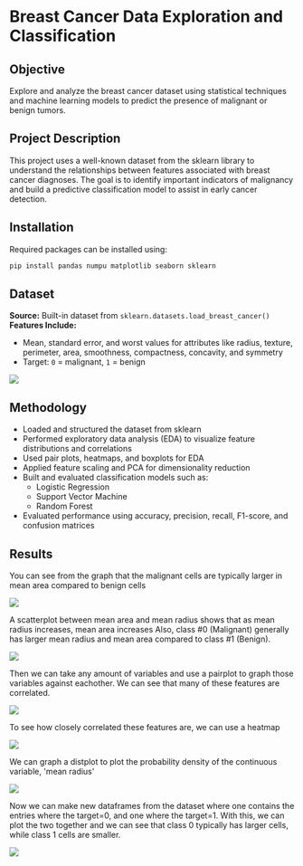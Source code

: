 # Breast Cancer Data Exploration and Classification

## Objective
Explore and analyze the breast cancer dataset using statistical techniques and machine learning models to predict the presence of malignant or benign tumors.

## Project Description
This project uses a well-known dataset from the sklearn library to understand the relationships between features associated with breast cancer diagnoses. The goal is to identify important indicators of malignancy and build a predictive classification model to assist in early cancer detection.

## Installation
Required packages can be installed using:
```bash
pip install pandas numpu matplotlib seaborn sklearn
```

## Dataset
**Source:** Built-in dataset from `sklearn.datasets.load_breast_cancer()`  
**Features Include:**  
- Mean, standard error, and worst values for attributes like radius, texture, perimeter, area, smoothness, compactness, concavity, and symmetry  
- Target: `0` = malignant, `1` = benign

![](images/1-dataframe-head.png)

## Methodology
- Loaded and structured the dataset from sklearn  
- Performed exploratory data analysis (EDA) to visualize feature distributions and correlations  
- Used pair plots, heatmaps, and boxplots for EDA  
- Applied feature scaling and PCA for dimensionality reduction  
- Built and evaluated classification models such as:
  - Logistic Regression  
  - Support Vector Machine  
  - Random Forest  
- Evaluated performance using accuracy, precision, recall, F1-score, and confusion matrices  

## Results
You can see from the graph that the malignant cells are typically larger in mean area compared to benign cells

![](images/3-scatterplot-meansmoothness-and-meanarea.png)

A scatterplot between mean area and mean radius shows that as mean radius increases, mean area increases 
Also, class #0 (Malignant) generally has larger mean radius and mean area compared to class #1 (Benign).

![](images/4-scatterplot-meanradius-and-meanarea.png)

Then we can take any amount of variables and use a pairplot to graph those variables against eachother. 
We can see that many of these features are correlated. 

![](images/5-pairplot.png)

To see how closely correlated these features are, we can use a heatmap

![](images/6-heatmap-correlation.png)

We can graph a distplot to plot the probability density of the continuous variable, 'mean radius'

![](images/7-distribution-chart-meanradius.png)

Now we can make new dataframes from the dataset where one contains the entries where the target=0, and one where the target=1.
With this, we can plot the two together and we can see that class 0 typically has larger cells, while class 1 cells are smaller. 

![](images/10-distplot-class0blue-class1red-meanradius.png)




